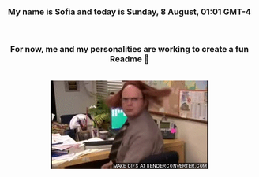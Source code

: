 


<div align="center">
<h3 >My name is Sofia and today is Sunday, 8 August, 01:01 GMT-4</h3><br>
<h3 >For now, me and my personalities are working to create a fun Readme 👋
</h3><br>
<img src='img/dwight.gif' alt='working...'/>
</div>
